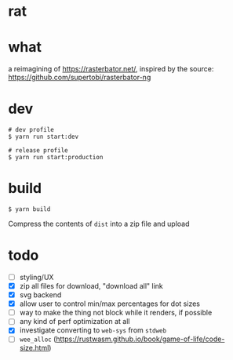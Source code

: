 rat
===

# what

a reimagining of https://rasterbator.net/, inspired by the source: https://github.com/supertobi/rasterbator-ng

# dev

```
# dev profile
$ yarn run start:dev

# release profile
$ yarn run start:production
```

# build

`$ yarn build`

Compress the contents of `dist` into a zip file and upload

# todo

- [ ] styling/UX
- [x] zip all files for download, "download all" link
- [x] svg backend
- [x] allow user to control min/max percentages for dot sizes
- [ ] way to make the thing not block while it renders, if possible
- [ ] any kind of perf optimization at all
- [x] investigate converting to `web-sys` from `stdweb`
- [ ] `wee_alloc` (https://rustwasm.github.io/book/game-of-life/code-size.html)
